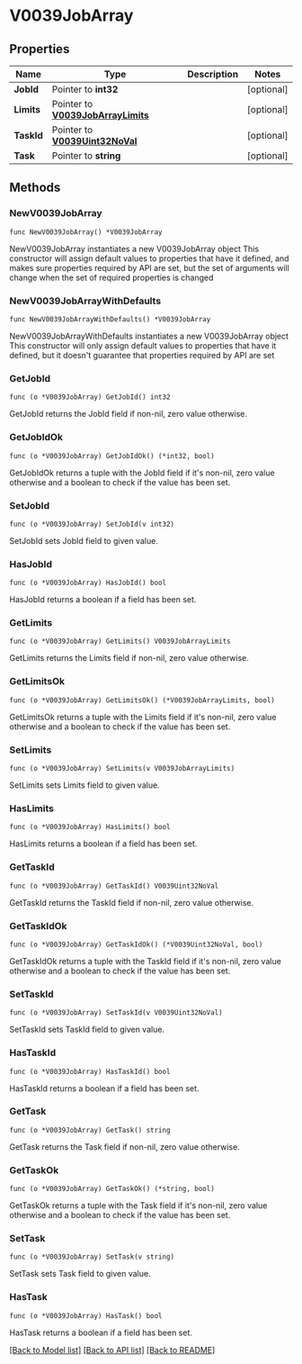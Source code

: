 # V0039JobArray

## Properties

Name | Type | Description | Notes
------------ | ------------- | ------------- | -------------
**JobId** | Pointer to **int32** |  | [optional] 
**Limits** | Pointer to [**V0039JobArrayLimits**](V0039JobArrayLimits.md) |  | [optional] 
**TaskId** | Pointer to [**V0039Uint32NoVal**](V0039Uint32NoVal.md) |  | [optional] 
**Task** | Pointer to **string** |  | [optional] 

## Methods

### NewV0039JobArray

`func NewV0039JobArray() *V0039JobArray`

NewV0039JobArray instantiates a new V0039JobArray object
This constructor will assign default values to properties that have it defined,
and makes sure properties required by API are set, but the set of arguments
will change when the set of required properties is changed

### NewV0039JobArrayWithDefaults

`func NewV0039JobArrayWithDefaults() *V0039JobArray`

NewV0039JobArrayWithDefaults instantiates a new V0039JobArray object
This constructor will only assign default values to properties that have it defined,
but it doesn't guarantee that properties required by API are set

### GetJobId

`func (o *V0039JobArray) GetJobId() int32`

GetJobId returns the JobId field if non-nil, zero value otherwise.

### GetJobIdOk

`func (o *V0039JobArray) GetJobIdOk() (*int32, bool)`

GetJobIdOk returns a tuple with the JobId field if it's non-nil, zero value otherwise
and a boolean to check if the value has been set.

### SetJobId

`func (o *V0039JobArray) SetJobId(v int32)`

SetJobId sets JobId field to given value.

### HasJobId

`func (o *V0039JobArray) HasJobId() bool`

HasJobId returns a boolean if a field has been set.

### GetLimits

`func (o *V0039JobArray) GetLimits() V0039JobArrayLimits`

GetLimits returns the Limits field if non-nil, zero value otherwise.

### GetLimitsOk

`func (o *V0039JobArray) GetLimitsOk() (*V0039JobArrayLimits, bool)`

GetLimitsOk returns a tuple with the Limits field if it's non-nil, zero value otherwise
and a boolean to check if the value has been set.

### SetLimits

`func (o *V0039JobArray) SetLimits(v V0039JobArrayLimits)`

SetLimits sets Limits field to given value.

### HasLimits

`func (o *V0039JobArray) HasLimits() bool`

HasLimits returns a boolean if a field has been set.

### GetTaskId

`func (o *V0039JobArray) GetTaskId() V0039Uint32NoVal`

GetTaskId returns the TaskId field if non-nil, zero value otherwise.

### GetTaskIdOk

`func (o *V0039JobArray) GetTaskIdOk() (*V0039Uint32NoVal, bool)`

GetTaskIdOk returns a tuple with the TaskId field if it's non-nil, zero value otherwise
and a boolean to check if the value has been set.

### SetTaskId

`func (o *V0039JobArray) SetTaskId(v V0039Uint32NoVal)`

SetTaskId sets TaskId field to given value.

### HasTaskId

`func (o *V0039JobArray) HasTaskId() bool`

HasTaskId returns a boolean if a field has been set.

### GetTask

`func (o *V0039JobArray) GetTask() string`

GetTask returns the Task field if non-nil, zero value otherwise.

### GetTaskOk

`func (o *V0039JobArray) GetTaskOk() (*string, bool)`

GetTaskOk returns a tuple with the Task field if it's non-nil, zero value otherwise
and a boolean to check if the value has been set.

### SetTask

`func (o *V0039JobArray) SetTask(v string)`

SetTask sets Task field to given value.

### HasTask

`func (o *V0039JobArray) HasTask() bool`

HasTask returns a boolean if a field has been set.


[[Back to Model list]](../README.md#documentation-for-models) [[Back to API list]](../README.md#documentation-for-api-endpoints) [[Back to README]](../README.md)


